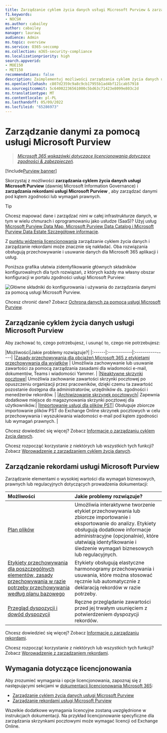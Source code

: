 ```yaml
---
title: Zarządzanie cyklem życia danych usługi Microsoft Purview & zarządzania rekordami usługi Microsoft Purview
f1.keywords:
- NOCSH
ms.author: cabailey
author: cabailey
manager: laurawi
audience: Admin
ms.topic: overview
ms.service: O365-seccomp
ms.collection: m365-security-compliance
ms.localizationpriority: high
search.appverid:
- MOE150
- MET150
recommendations: false
description: Zaimplementuj możliwości zarządzania cyklem życia danych usługi Microsoft Purview & zarządzania rekordami usługi Microsoft Purview, aby zarządzać danymi pod kątem zgodności lub wymagań prawnych.
ms.openlocfilehash: c807d2359c9a8c9cb17955b1ad4bf121cab57918
ms.sourcegitcommit: 5c64002236561000c5bd63c71423e8099e803c2d
ms.translationtype: MT
ms.contentlocale: pl-PL
ms.lasthandoff: 05/09/2022
ms.locfileid: "65286973"
---
```

# <a name="govern-your-data-with-microsoft-purview"></a>Zarządzanie danymi za pomocą usługi Microsoft Purview

>*[Microsoft 365 wskazówki dotyczące licencjonowania dotyczące zgodności & zabezpieczeń](/office365/servicedescriptions/microsoft-365-service-descriptions/microsoft-365-tenantlevel-services-licensing-guidance/microsoft-365-security-compliance-licensing-guidance).*

[!include[Purview banner](../includes/purview-rebrand-banner.md)]

Skorzystaj z możliwości **zarządzania cyklem życia danych usługi Microsoft Purview** (dawniej Microsoft Information Governance) i **zarządzania rekordami usługi Microsoft Purview** , aby zarządzać danymi pod kątem zgodności lub wymagań prawnych.

> [!TIP]
> Chcesz mapować dane i zarządzać nimi w całej infrastrukturze danych, w tym w wielu chmurach i oprogramowaniu jako usłudze (SaaS)? Użyj usług [Microsoft Purview Data Map, Microsoft Purview Data Catalog i Microsoft Purview Data Estate Szczegółowe informacje](/azure/purview/overview).

Z [punktu widzenia licencjonowania](#licensing-requirements) zarządzanie cyklem życia danych i zarządzanie rekordami może znacznie się nakładać. Oba rozwiązania obsługują przechowywanie i usuwanie danych dla Microsoft 365 aplikacji i usług.

Poniższa grafika ułatwia zidentyfikowanie głównych składników konfigurowalnych dla tych rozwiązań, z których każdy ma własny obszar konfiguracji w portalu zgodności usługi Microsoft Purview:

![Główne składniki do konfigurowania i używania do zarządzania danymi za pomocą usługi Microsoft Purview.](../media/govern-your-data.png)

Chcesz chronić dane? Zobacz [Ochrona danych za pomocą usługi Microsoft Purview](information-protection.md).

## <a name="microsoft-purview-data-lifecycle-management"></a>Zarządzanie cyklem życia danych usługi Microsoft Purview

Aby zachować to, czego potrzebujesz, i usunąć to, czego nie potrzebujesz:
 
|Możliwości|Jakie problemy rozwiązuje?|
|:------|:------------|:----------------|
|[Zasady przechowywania dla obciążeń Microsoft 365 z etykietami przechowywania dla wyjątków](retention.md) | Umożliwia zachowywanie lub usuwanie zawartości za pomocą zarządzania zasadami dla wiadomości e-mail, dokumentów, Teams i wiadomości Yammer. |
|[Nieaktywne skrzynki pocztowe](inactive-mailboxes-in-office-365.md)| Umożliwia zachowanie zawartości skrzynki pocztowej po opuszczeniu organizacji przez pracowników, dzięki czemu ta zawartość pozostanie dostępna dla administratorów, urzędników ds. zgodności i menedżerów rekordów. |
|[Archiwizowanie skrzynek pocztowych](archive-mailboxes.md)| Zapewnia dodatkowe miejsce do magazynowania skrzynki pocztowej dla użytkowników.|
|[Importowanie usługi dla plików PST](importing-pst-files-to-office-365.md)| Obsługuje zbiorcze importowanie plików PST do Exchange Online skrzynek pocztowych w celu przechowywania i wyszukiwania wiadomości e-mail pod kątem zgodności lub wymagań prawnych. |

Chcesz dowiedzieć się więcej? Zobacz [Informacje o zarządzaniu cyklem życia danych](data-lifecycle-management.md).

Chcesz rozpocząć korzystanie z niektórych lub wszystkich tych funkcji? Zobacz [Wprowadzenie z zarządzaniem cyklem życia danych](get-started-with-data-lifecycle-management.md).


## <a name="microsoft-purview-records-management"></a>Zarządzanie rekordami usługi Microsoft Purview

Zarządzanie elementami o wysokiej wartości dla wymagań biznesowych, prawnych lub regulacyjnych dotyczących prowadzenia dokumentacji:

|Możliwości|Jakie problemy rozwiązuje?|
|:---------|:---------------------------|
|[Plan plików](file-plan-manager.md)| Umożliwia interaktywne tworzenie etykiet przechowywania lub zbiorcze importowanie i eksportowanie do analizy. Etykiety obsługują dodatkowe informacje administracyjne (opcjonalnie), które ułatwiają identyfikowanie i śledzenie wymagań biznesowych lub regulacyjnych. |
|[Etykiety przechowywania dla poszczególnych elementów, zasady przechowywania w razie potrzeby przechowywania według planu bazowego](retention.md)| Etykiety obsługują elastyczne harmonogramy przechowywania i usuwania, które można stosować ręcznie lub automatycznie z deklaracją rekordów w razie potrzeby. |
|[Przegląd dyspozycji i dowód dyspozycji](disposition.md)| Ręczne przeglądanie zawartości przed jej trwałym usunięciem z potwierdzeniem dyspozycji rekordów.|

Chcesz dowiedzieć się więcej? Zobacz [Informacje o zarządzaniu rekordami](records-management.md).

Chcesz rozpocząć korzystanie z niektórych lub wszystkich tych funkcji? Zobacz [Wprowadzenie z zarządzaniem rekordami](get-started-with-records-management.md).


## <a name="licensing-requirements"></a>Wymagania dotyczące licencjonowania

Aby zrozumieć wymagania i opcje licencjonowania, zapoznaj się z następującymi sekcjami w [dokumentacji licencjonowania Microsoft 365](/office365/servicedescriptions/microsoft-365-service-descriptions/microsoft-365-tenantlevel-services-licensing-guidance/microsoft-365-security-compliance-licensing-guidance): 
- [Zarządzanie cyklem życia danych usługi Microsoft Purview](/office365/servicedescriptions/microsoft-365-service-descriptions/microsoft-365-tenantlevel-services-licensing-guidance/microsoft-365-security-compliance-licensing-guidance#microsoft-purview-data-lifecycle-management)
- [Zarządzanie rekordami usługi Microsoft Purview](/office365/servicedescriptions/microsoft-365-service-descriptions/microsoft-365-tenantlevel-services-licensing-guidance/microsoft-365-security-compliance-licensing-guidance#microsoft-purview-records-management)

Wszelkie dodatkowe wymagania licencyjne zostaną uwzględnione w instrukcjach dokumentacji. Na przykład licencjonowanie specyficzne dla zarządzania skrzynkami pocztowymi może wymagać licencji od Exchange Online.